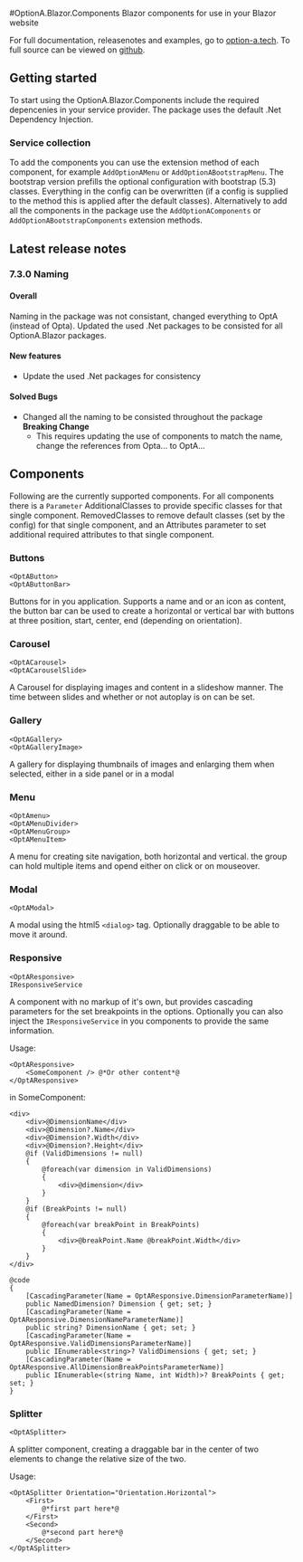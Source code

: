 #OptionA.Blazor.Components
Blazor components for use in your Blazor website

For full documentation, releasenotes and examples, go to [option-a.tech](https://www.option-a.tech/documentation/blazor/components). To full source can be viewed on [github](https://github.com/evdboom/OptionA.Blazor).

## Getting started
To start using the OptionA.Blazor.Components include the required depencenies in your service provider. The package uses the default .Net Dependency Injection.

### Service collection
To add the components you can use the extension method of each component, for example `AddOptionAMenu` or `AddOptionABootstrapMenu`. The bootstrap version prefills the optional configuration with bootstrap (5.3) classes. Everything in the config can be overwritten (if a config is supplied to the method this is applied after the default classes).
Alternatively to add all the components in the package use the `AddOptionAComponents` or `AddOptionABootstrapComponents` extension methods.

## Latest release notes
### 7.3.0 Naming
#### Overall
Naming in the package was not consistant, changed everything to OptA (instead of Opta).
Updated the used .Net packages to be consisted for all OptionA.Blazor packages.

#### New features
- Update the used .Net packages for consistency
#### Solved Bugs
- Changed all the naming to be consisted throughout the package **Breaking Change**
  - This requires updating the use of components to match the name, change the references from Opta... to OptA... 

## Components
Following are the currently supported components. For all components there is a `Parameter` AdditionalClasses to provide specific classes for that single component. RemovedClasses to remove default classes (set by the config) for that single component, and an Attributes parameter to set additional required attributes to that single component.

### Buttons
```
<OptAButton>
<OptAButtonBar>
```
Buttons for in you application. Supports a name and or an icon as content, the button bar can be used to create a horizontal or vertical bar with buttons at three position, start, center, end (depending on orientation).

### Carousel
```
<OptACarousel>
<OptACarouselSlide>
```
A Carousel for displaying images and content in a slideshow manner. The time between slides and whether or not autoplay is on can be set.

### Gallery
```
<OptAGallery>
<OptAGalleryImage>
```
A gallery for displaying thumbnails of images and enlarging them when selected, either in a side panel or in a modal

### Menu
```
<OptAmenu>
<OptAMenuDivider>
<OptAMenuGroup>
<OptAMenuItem>
```
A menu for creating site navigation, both horizontal and vertical. the group can hold multiple items and opend either on click or on mouseover.

### Modal
```
<OptAModal>
```
A modal using the html5 `<dialog>` tag. Optionally draggable to be able to move it around.

### Responsive
```
<OptAResponsive>
IResponsiveService
```
A component with no markup of it's own, but provides cascading parameters for the set breakpoints in the options. Optionally you can also inject the `IResponsiveService` in you components to provide the same information.

Usage:
```
<OptAResponsive>
	<SomeComponent /> @*Or other content*@
</OptAResponsive>
```

in SomeComponent:
```
<div>
    <div>@DimensionName</div>
    <div>@Dimension?.Name</div>
    <div>@Dimension?.Width</div>
    <div>@Dimension?.Height</div>
    @if (ValidDimensions != null)
    {
        @foreach(var dimension in ValidDimensions)
        {
            <div>@dimension</div>
        }
    }
    @if (BreakPoints != null)
    {
        @foreach(var breakPoint in BreakPoints)
        {
            <div>@breakPoint.Name @breakPoint.Width</div>
        }
    }
</div>

@code
{
    [CascadingParameter(Name = OptAResponsive.DimensionParameterName)]
    public NamedDimension? Dimension { get; set; }
    [CascadingParameter(Name = OptAResponsive.DimensionNameParameterName)]
    public string? DimensionName { get; set; }
    [CascadingParameter(Name = OptAResponsive.ValidDimensionsParameterName)]
    public IEnumerable<string>? ValidDimensions { get; set; }
    [CascadingParameter(Name = OptAResponsive.AllDimensionBreakPointsParameterName)]
    public IEnumerable<(string Name, int Width)>? BreakPoints { get; set; }
}
```

### Splitter
```
<OptASplitter>
```
A splitter component, creating a draggable bar in the center of two elements to change the relative size of the two.

Usage:
```
<OptASplitter Orientation="Orientation.Horizontal">
    <First>
        @*first part here*@
    </First>
    <Second>
        @*second part here*@
    </Second>
</OptASplitter>
```
